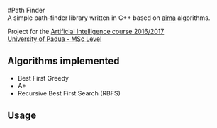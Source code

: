 #Path Finder  
A simple path-finder library written in C++ based on [aima](http://aima.cs.berkeley.edu/) algorithms.    

Project for the  [Artificial Intelligence course 2016/2017](http://informatica.math.unipd.it/laureamagistrale/intelligenzaartificialeen.html)   
[University of Padua - MSc Level](http://informatica.math.unipd.it/laureamagistrale/indexen.html)    

## Algorithms implemented  
* Best First Greedy  
* A\* 
* Recursive Best First Search (RBFS) 

## Usage
